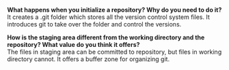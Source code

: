 __What happens when you initialize a repository? Why do you need to do it?__  
It creates a .git folder which stores all the version control system files. It introduces git to take over the folder and control the versions.

__How is the staging area different from the working directory and the repository? What value do you think it offers?__  
The files in staging area can be committed to repository, but files in working directory cannot. It offers a buffer zone for organizing git.